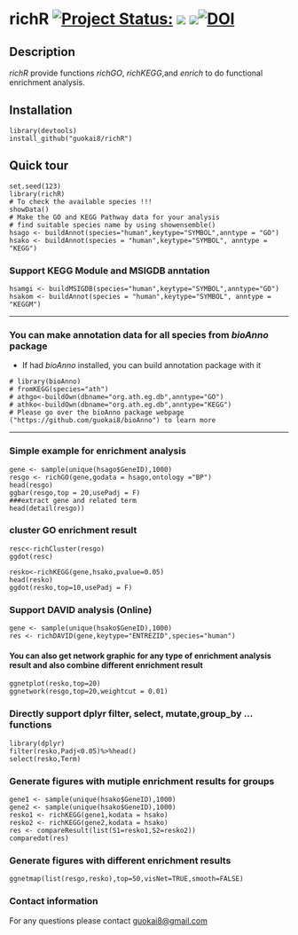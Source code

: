 # richR [![Project Status:](http://www.repostatus.org/badges/latest/active.svg)](http://www.repostatus.org/#active)  [![](https://img.shields.io/badge/devel%20version-0.0.26-green.svg)](https://github.com/guokai8/richR) ![](https://img.shields.io/github/languages/code-size/guokai8/richR)[![DOI](https://zenodo.org/badge/243827597.svg)](https://zenodo.org/badge/latestdoi/243827597)

## Description
_richR_ provide functions _richGO_, _richKEGG_,and _enrich_ to do functional enrichment analysis. 
## Installation
```
library(devtools)
install_github("guokai8/richR")
``` 
## Quick tour
```{r}
set.seed(123)   
library(richR)   
# To check the available species !!!
showData()   
# Make the GO and KEGG Pathway data for your analysis
# find suitable species name by using showensemble()    
hsago <- buildAnnot(species="human",keytype="SYMBOL",anntype = "GO")
hsako <- buildAnnot(species = "human",keytype="SYMBOL", anntype = "KEGG")
```   
### Support KEGG Module and MSIGDB anntation
```
hsamgi <- buildMSIGDB(species="human",keytype="SYMBOL",anntype="GO")
hsakom <- buildAnnot(species = "human",keytype="SYMBOL", anntype = "KEGGM")
```
____   

### You can make annotation data for all species from _bioAnno_ package   
* If had _bioAnno_ installed, you can build annotation package with it  
```{r}
# library(bioAnno)
# fromKEGG(species="ath")
# athgo<-buildOwn(dbname="org.ath.eg.db",anntype="GO")  
# athko<-buildOwn(dbname="org.ath.eg.db",anntype="KEGG") 
# Please go over the bioAnno package webpage ("https://github.com/guokai8/bioAnno") to learn more
```   
----

### Simple example for enrichment analysis

```{r,fig.height=6,fig.width=6,fig.align="center",dpi=100}
gene <- sample(unique(hsago$GeneID),1000)
resgo <- richGO(gene,godata = hsago,ontology ="BP")
head(resgo)
ggbar(resgo,top = 20,usePadj = F)
###extract gene and related term
head(detail(resgo))
```       
### cluster GO enrichment result
```{r}
resc<-richCluster(resgo)
ggdot(resc)
```
             
```{r,fig.height=6,fig.width=6,fig.align="center"}
resko<-richKEGG(gene,hsako,pvalue=0.05)
head(resko)
ggdot(resko,top=10,usePadj = F)
```   
### Support DAVID analysis (Online)
```
gene <- sample(unique(hsako$GeneID),1000)
res <- richDAVID(gene,keytype="ENTREZID",species="human")
```
#### You can also get network graphic for any type of enrichment analysis result and also combine different enrichment result
```{r,fig.height=6,fig.width=6,fig.align="center",dpi=100}
ggnetplot(resko,top=20)
ggnetwork(resgo,top=20,weightcut = 0.01)

```   
### Directly support dplyr filter, select, mutate,group_by ... functions
```
library(dplyr)
filter(resko,Padj<0.05)%>%head()
select(resko,Term)
```
### Generate figures with mutiple enrichment results for groups
```
gene1 <- sample(unique(hsako$GeneID),1000)
gene2 <- sample(unique(hsako$GeneID),1000)
resko1 <- richKEGG(gene1,kodata = hsako)
resko2 <- richKEGG(gene2,kodata = hsako)
res <- compareResult(list(S1=resko1,S2=resko2))
comparedot(res)
```
### Generate figures with different enrichment results
```
ggnetmap(list(resgo,resko),top=50,visNet=TRUE,smooth=FALSE)
```
### Contact information
For any questions please contact guokai8@gmail.com




